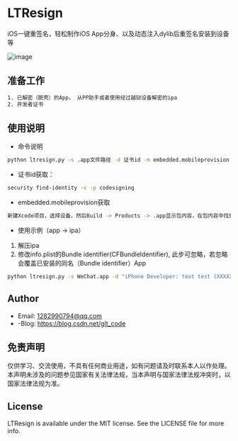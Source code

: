 # LTResign
iOS一键重签名，轻松制作iOS App分身、以及动态注入dylib后重签名安装到设备等

![image](https://github.com/gltwy/LTResign/blob/master/glt.gif)

## 准备工作
```bash
1. 已解密（脱壳）的App， 从PP助手或者使用经过越狱设备解密的ipa
2. 开发者证书
```
## 使用说明
- 命令说明
```bash
python ltresign.py -s .app文件路径 -d 证书id -m embedded.mobileprovision -o 导出路径
```
- 证书id获取：
```bash
security find-identity -v -p codesigning
```
- embedded.mobileprovision获取
```bash
新建Xcode项目，选择设备，然后Build -> Products -> .app显示包内容，在包内容中找到embedded.mobileprovision文件
```
- 使用示例（app -> ipa）
1. 解压ipa 
2. 修改info.plist的Bundle identifier(CFBundleIdentifier), 此步可忽略，若忽略会覆盖已安装的同名（Bundle identifier）App
```bash
python ltresign.py -s WeChat.app -d "iPhone Developer: test test (XXXXX)" -m embedded.mobileprovision -o glt_WeChat.ipa 
```

## Author
- Email:  1282990794@qq.com
- -Blog:  https://blog.csdn.net/glt_code

## 免责声明
仅供学习、交流使用，不具有任何商业用途，如有问题请及时联系本人以作处理。本声明未涉及的问题参见国家有关法律法规，当本声明与国家法律法规冲突时，以国家法律法规为准。

## License

LTResign is available under the MIT license. See the LICENSE file for more info.
